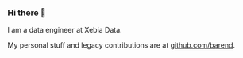 ### Hi there 👋

I am a data engineer at Xebia Data.

My personal stuff and legacy contributions are at [github.com/barend](https://github.com/barend/).
